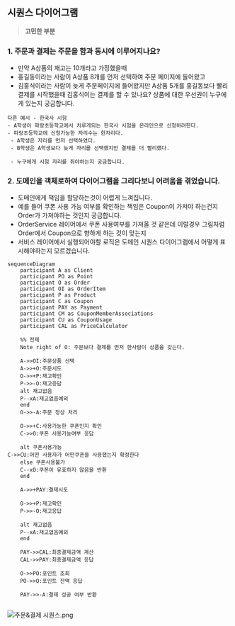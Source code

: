 ## 시퀀스 다이어그램 

> **고민한 부분**
### 1. 주문과 결제는 주문을 함과 동시에 이루어지나요?
- 만약 A상품의 재고는 10개라고 가정했을때 
- 홍길동이라는 사람이 A상품 8개를 먼저 선택하여 주문 페이지에 들어왔고 
- 김홍식이라는 사람이 늦게 주문페이지에 들어왔지만 A상품 5개를 홍길동보다 빨리 결제를 시작했을때 김홍식이는 결제를 할 수 있나요? 상품에 대한 우선권이 누구에게 있는지 궁금합니다.
```
다른 예시 - 한국사 시험
- A학생이 파랑초등학교에서 치루게되는 한국사 시험을 온라인으로 신청하려한다.
- 파랑초등학교에 신청가능한 자리수는 한자리다. 
 - A학생은 자리를 먼저 선택하였다.
 - B학생은 A학생보다 늦게 자리를 선택했지만 결제를 더 빨리했다. 
 
 - 누구에게 시험 자리를 줘야하는지 궁금합니다.
```

### 2. 도메인을 객체로하여 다이어그램을 그리다보니 어려움을 겪었습니다.
- 도메인에게 책임을 할당하는것이 어렵게 느껴집니다.
- 예를 들어 쿠폰 사용 가능 여부를 확인하는 책임은 Coupon이 가져야 하는건지 Order가 가져야하는 것인지  궁금합니다.
- OrderService 레이어에서 쿠폰 사용여부를 가져올 것 같은데 이럴경우 그림처럼 Order에서 Coupon으로 향하게 하는 것이 맞는지 
- 서비스 레이어에서 실행되어야할 로직은 도메인 시퀀스 다이어그램에서 어떻게 표시해야하는지 모르겠습니다.


```mermaid
sequenceDiagram
    participant A as Client
    participant PO as Point
    participant O as Order
    participant OI as OrderItem
    participant P as Product
    participant C as Coupon
    participant PAY as Payment
    participant CM as CouponMemberAssociations
    participant CU as CouponUsage
    participant CAL as PriceCalculator
    
    %% 전제
    Note right of O: 주문보다 결제를 먼저 한사람이 상품을 갖는다.

    A->>OI:주문상품 선택
    A->>+O:주문시도
    O->>+P:재고확인
    P->>-O:재고응답
    alt 재고없음
    P--xA:재고없음예외
    end
    O->>-A:주문 정상 처리

    O->>+C:사용가능한 쿠폰인지 확인
    C->>O:쿠폰 사용가능여부 응답

    alt 쿠폰사용가능
C->>CU:어떤 사용자가 어떤쿠폰을 사용했는지 확정한다
    else 쿠폰사용불가
    C--xO:쿠폰이 유효하지 않음을 반환
    end

    A->>+PAY:결제시도

    O->>+P:재고확인
    P->>-O:재고응답

    alt 재고없음
    P--xA:재고없음예외
    end

    PAY->>CAL:최종결제금액 계산
    CAL->>PAY:최종결제금액 응답

    O->>PO:포인트 조회
    PO->>O:포인트 잔액 응답

    PAY->>-A:결제 성공 여부 반환
    
```
![주문&결제 시퀀스.png](%EC%A3%BC%EB%AC%B8%26%EA%B2%B0%EC%A0%9C%20%EC%8B%9C%ED%80%80%EC%8A%A4.png)
